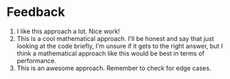 # Feedback

1. I like this approach a lot. Nice work!
2. This is a cool mathematical approach. I'll be honest and say that just
looking at the code briefly, I'm unsure if it gets to the right answer, but I
think a mathematical approach like this would be best in terms of performance.
3. This is an awesome approach. Remember to check for edge cases.
